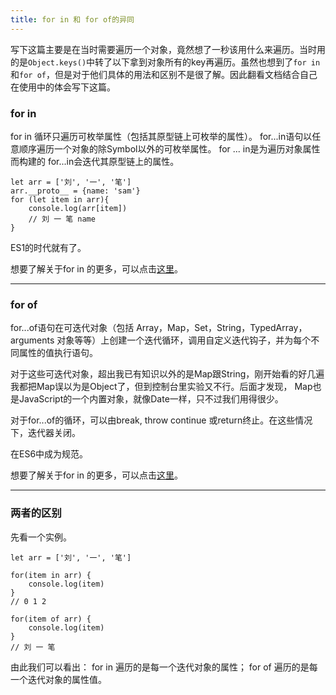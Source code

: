 ```yaml
---
title: for in 和 for of的异同
---
```

写下这篇主要是在当时需要遍历一个对象，竟然想了一秒该用什么来遍历。当时用的是`Object.keys()`中转了以下拿到对象所有的key再遍历。虽然也想到了`for in`和`for of`，但是对于他们具体的用法和区别不是很了解。因此翻看文档结合自己在使用中的体会写下这篇。

### for in 
for in 循环只遍历可枚举属性（包括其原型链上可枚举的属性）。
for...in语句以任意顺序遍历一个对象的除Symbol以外的可枚举属性。
for ... in是为遍历对象属性而构建的
for...in会迭代其原型链上的属性。
```
let arr = ['刘', '一', '笔']
arr.__proto__ = {name: 'sam'}
for (let item in arr){
    console.log(arr[item])
    // 刘 一 笔 name
}
```
ES1的时代就有了。

想要了解关于for in 的更多，可以点击[这里](https://developer.mozilla.org/zh-CN/docs/Web/JavaScript/Reference/Statements/for...in)。

---

### for of 
for...of语句在可迭代对象（包括 Array，Map，Set，String，TypedArray，arguments 对象等等）上创建一个迭代循环，调用自定义迭代钩子，并为每个不同属性的值执行语句。

对于这些可迭代对象，超出我已有知识以外的是Map跟String，刚开始看的好几遍我都把Map误以为是Object了，但到控制台里实验又不行。后面才发现， Map也是JavaScript的一个内置对象，就像Date一样，只不过我们用得很少。

对于for...of的循环，可以由break, throw  continue    或return终止。在这些情况下，迭代器关闭。

在ES6中成为规范。

想要了解关于for in 的更多，可以点击[这里](https://developer.mozilla.org/zh-CN/docs/Web/JavaScript/Reference/Statements/for...of)。

---

### 两者的区别
先看一个实例。
```
let arr = ['刘', '一', '笔']

for(item in arr) {
    console.log(item)
}
// 0 1 2

for(item of arr) {
    console.log(item)
}
// 刘 一 笔
```
由此我们可以看出：
for in 遍历的是每一个迭代对象的属性；
for of 遍历的是每一个迭代对象的属性值。
